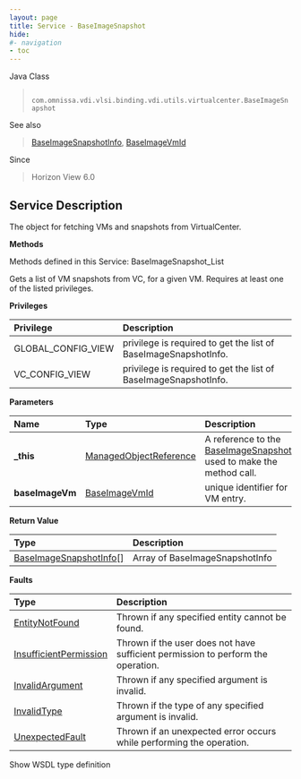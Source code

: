 ```yaml
---
layout: page
title: Service - BaseImageSnapshot
hide:
#- navigation
- toc
---
```








Java Class
> ` com.omnissa.vdi.vlsi.binding.vdi.utils.virtualcenter.BaseImageSnapshot`

See also
> [BaseImageSnapshotInfo](vdi.utils.virtualcenter.BaseImageSnapshot.BaseImageSnapshotInfo.md), [BaseImageVmId](vdi.entity.BaseImageVmId.md)

Since
> Horizon View 6.0





## Service Description

The object for fetching VMs and snapshots from VirtualCenter.

**Methods**

Methods defined in this Service:
BaseImageSnapshot_List




Gets a list of VM snapshots from VC, for a given VM. Requires at least one of the listed privileges.

**Privileges**

Privilege | Description
:---|:---
GLOBAL_CONFIG_VIEW|  privilege is required to get the list of BaseImageSnapshotInfo.
VC_CONFIG_VIEW|  privilege is required to get the list of BaseImageSnapshotInfo.



**Parameters**

 Name | Type | Description
:---|:---|:---
**_this**| [ManagedObjectReference](vmodl.ManagedObjectReference.md)|  A reference to the [BaseImageSnapshot](vdi.utils.virtualcenter.BaseImageSnapshot.md) used to make the method call.
**baseImageVm**| [BaseImageVmId](vdi.entity.BaseImageVmId.md)|  unique identifier for VM entry.




**Return Value**

Type | Description
:---|:---
[BaseImageSnapshotInfo[]](vdi.utils.virtualcenter.BaseImageSnapshot.BaseImageSnapshotInfo.md)| Array of BaseImageSnapshotInfo



**Faults**

Type | Description
:---|:---
[EntityNotFound](vdi.fault.EntityNotFound.md)| Thrown if any specified entity cannot be found.
[InsufficientPermission](vdi.fault.InsufficientPermission.md)| Thrown if the user does not have sufficient permission to perform the operation.
[InvalidArgument](vdi.fault.InvalidArgument.md)| Thrown if any specified argument is invalid.
[InvalidType](vdi.fault.InvalidType.md)| Thrown if the type of any specified argument is invalid.
[UnexpectedFault](vdi.fault.UnexpectedFault.md)| Thrown if an unexpected error occurs while performing the operation.

Show WSDL type definition












 
